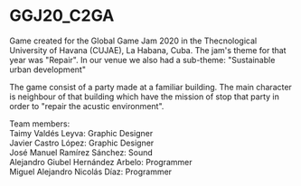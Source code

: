 # GGJ20_C2GA

Game created for the Global Game Jam 2020 in the Thecnological University of Havana (CUJAE), La Habana, Cuba. The jam's theme for that year was "Repair".
In our venue we also had a sub-theme: "Sustainable urban development"

The game consist of a party made at a familiar building. The main character is neighbour of that building which have the mission of stop that party in order to "repair the acustic environment".

Team members:  
Taimy Valdés Leyva: Graphic Designer  
Javier Castro López: Graphic Designer  
José Manuel Ramírez Sánchez: Sound  
Alejandro Giubel Hernández Arbelo: Programmer  
Miguel Alejandro Nicolás Díaz: Programmer  

